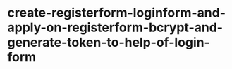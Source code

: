 # create-registerform-loginform-and-apply-on-registerform-bcrypt-and-generate-token-to-help-of-login-form
